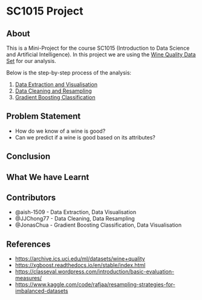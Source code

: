 # SC1015 Project

## About
This is a Mini-Project for the course SC1015 (Introduction to Data Science and Artificial Intelligence). In this project we are using the [Wine Quality Data Set](https://archive.ics.uci.edu/ml/datasets/wine+quality) for our analysis.

Below is the step-by-step process of the analysis:
1. [Data Extraction and Visualisation](https://github.com/JonasChua/SC1015_Project/blob/main/Data_Extraction_and_Visualisation.ipynb)
2. [Data Cleaning and Resampling](https://github.com/JonasChua/SC1015_Project/blob/main/Data_Cleaning_and_Resampling.ipynb)
3. [Gradient Boosting Classification](https://github.com/JonasChua/SC1015_Project/blob/main/Gradient_Boosting_Classification.ipynb)

## Problem Statement
- How do we know of a wine is good?
- Can we predict if a wine is good based on its attributes?

## Conclusion


## What We have Learnt


## Contributors
- @aish-1509 - Data Extraction, Data Visualisation
- @JJChong77 - Data Cleaning, Data Resampling
- @JonasChua - Gradient Boosting Classification, Data Visualisation

## References
- <https://archive.ics.uci.edu/ml/datasets/wine+quality>
- <https://xgboost.readthedocs.io/en/stable/index.html>
- <https://classeval.wordpress.com/introduction/basic-evaluation-measures/>
- https://www.kaggle.com/code/rafjaa/resampling-strategies-for-imbalanced-datasets
